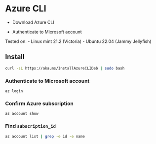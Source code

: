 # Azure CLI

- Download Azure CLI 

- Authenticate to Microsoft account

Tested on:
    - Linux mint 21.2 (Victoria)
    - Ubuntu 22.04 (Jammy Jellyfish)

## Install 
```bash
curl -sL https://aka.ms/InstallAzureCLIDeb | sudo bash
```

### Authenticate to Microsoft account
```Azure CLI
az login
```

### Confirm Azure subscription
```Azure CLI
az account show
```

### Find `subscription_id`
```bash
az account list | grep -e id -e name
```

